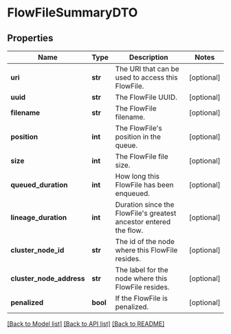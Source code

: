 # FlowFileSummaryDTO

## Properties
Name | Type | Description | Notes
------------ | ------------- | ------------- | -------------
**uri** | **str** | The URI that can be used to access this FlowFile. | [optional] 
**uuid** | **str** | The FlowFile UUID. | [optional] 
**filename** | **str** | The FlowFile filename. | [optional] 
**position** | **int** | The FlowFile&#39;s position in the queue. | [optional] 
**size** | **int** | The FlowFile file size. | [optional] 
**queued_duration** | **int** | How long this FlowFile has been enqueued. | [optional] 
**lineage_duration** | **int** | Duration since the FlowFile&#39;s greatest ancestor entered the flow. | [optional] 
**cluster_node_id** | **str** | The id of the node where this FlowFile resides. | [optional] 
**cluster_node_address** | **str** | The label for the node where this FlowFile resides. | [optional] 
**penalized** | **bool** | If the FlowFile is penalized. | [optional] 

[[Back to Model list]](../README.md#documentation-for-models) [[Back to API list]](../README.md#documentation-for-api-endpoints) [[Back to README]](../README.md)


